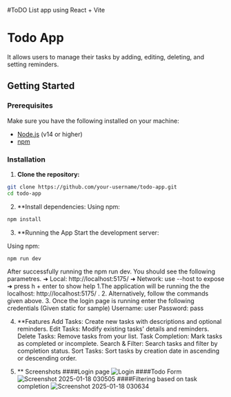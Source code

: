 #ToDO List app using  React + Vite

# Todo App
It allows users to manage their tasks by adding, editing, deleting, and setting reminders.

## Getting Started

### Prerequisites

Make sure you have the following installed on your machine:

- [Node.js](https://nodejs.org/) (v14 or higher)
- [npm](https://www.npmjs.com/)

### Installation

1. **Clone the repository:**

```bash
git clone https://github.com/your-username/todo-app.git
cd todo-app
```
2. **Install dependencies:
Using npm:

```bash
npm install
```
3. **Running the App
Start the development server:

Using npm:

```bash
npm run dev
```
After successfully running the npm run dev. You should see the following parametres. 
  ➜  Local:   http://localhost:5175/
  ➜  Network: use --host to expose
  ➜  press h + enter to show help
1.The application will be running the the localhost:  http://localhost:5175/ .
2. Alternatively, follow the commands given above. 
3. Once the login page is running enter the following credentials (Given static for sample)
Username: user
Password: pass

4. **Features
Add Tasks: Create new tasks with descriptions and optional reminders.
Edit Tasks: Modify existing tasks' details and reminders.
Delete Tasks: Remove tasks from your list.
Task Completion: Mark tasks as completed or incomplete.
Search & Filter: Search tasks and filter by completion status.
Sort Tasks: Sort tasks by creation date in ascending or descending order.

5. ** Screenshots
   ####Login page
![Login](https://github.com/user-attachments/assets/6ceb20f6-1f3f-4bd3-9fbe-ef9e8fdd7f9a)
   ####Todo Form
![Screenshot 2025-01-18 030505](https://github.com/user-attachments/assets/a92e0bfc-a401-4eef-9295-6e1f7a2004f9)
   ####Filtering based on task completion
![Screenshot 2025-01-18 030634](https://github.com/user-attachments/assets/c154dd7d-b24f-497d-98af-64062db817df)
